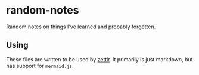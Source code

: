 # random-notes
Random notes on things I've learned and probably forgetten.

## Using
These files are written to be used by [zettlr](https://www.zettlr.com/). It primarily is just markdown, but has support for `mermaid.js`.